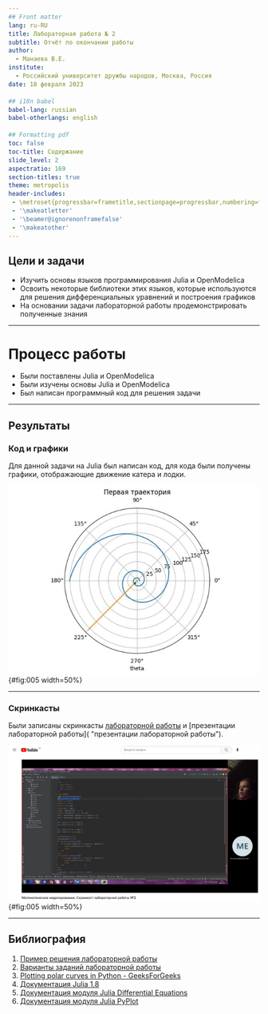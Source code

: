 ```yaml
---
## Front matter
lang: ru-RU
title: Лабораторная работа № 2
subtitle: Отчёт по окончании работы
author:
  - Манаева В.Е.
institute:
  - Российский университет дружбы народов, Москва, Россия
date: 18 февраля 2023

## i18n babel
babel-lang: russian
babel-otherlangs: english

## Formatting pdf
toc: false
toc-title: Содержание
slide_level: 2
aspectratio: 169
section-titles: true
theme: metropolis
header-includes:
 - \metroset{progressbar=frametitle,sectionpage=progressbar,numbering=fraction}
 - '\makeatletter'
 - '\beamer@ignorenonframefalse'
 - '\makeatother'
---
```


## Цели и задачи

- Изучить основы языков программирования Julia и OpenModelica 
- Освоить некоторые библиотеки этих языков, которые используются для решения дифференциальных уравнений и построения графиков
- На основании задачи лабораторной работы продемонстрировать полученные знания

---

# Процесс работы

- Были поставлены Julia и OpenModelica
- Были изучены основы Julia и OpenModelica
- Был написан программный код для решения задачи  

---

## Результаты
### Код и графики

Для данной задачи на Julia был написан код, для кода были получены графики, отображающие движение катера и лодки.

!["Первая траектория: катер смотрел в схожем направлении"](./image/kater3.jpg){#fig:005 width=50%}

---

### Скринкасты

Были записаны скринкасты [лабораторной работы](https://youtu.be/362D_CPuTA0 "лабораторной работы") и [презентации лабораторной работы]( "презентации лабораторной работы").

!["Выгрузка видео"](./image/Screenshot_1.jpg){#fig:005 width=50%}

---

## Библиография

1. [Пример решения лабораторной работы](https://esystem.rudn.ru/pluginfile.php/1971648/mod_resource/content/2/Лабораторная%20работа%20№%201.pdf "Пример решения лабораторной работы")
2. [Варианты заданий лабораторной работы](https://esystem.rudn.ru/pluginfile.php/1971649/mod_resource/content/2/Задание%20к%20лабораторной%20работе%20№%205%20%281%29.pdf "Варианты заданий лабораторной работы")
3. [Plotting polar curves in Python - GeeksForGeeks](https://www.geeksforgeeks.org/plotting-polar-curves-in-python/ "Plotting polar curves in Python - GeeksForGeeks")
4. [Документация Julia 1.8](https://docs.julialang.org/en/v1/ "Документация Julia 1.8")
5. [Документация модуля Julia Differential Equations](https://docs.sciml.ai/DiffEqDocs/stable/ "Документация модуля Julia Differential Equations")
6. [Документация модуля Julia PyPlot](https://docs.juliahub.com/PyPlot/oatAj/2.10.0/ "Документация модуля Julia PyPlot")

